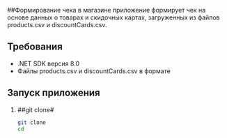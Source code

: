 ##Формирование чека в магазине
приложение формирует чек на основе данных о товарах и скидочных картах, загруженных из файлов products.csv и discountCards.csv.

## Требования
- .NET SDK версия 8.0 
- Файлы products.csv и discountCards.csv в формате

## Запуск приложения

1. ##git clone#
   ```bash
   git clone 
   cd 
